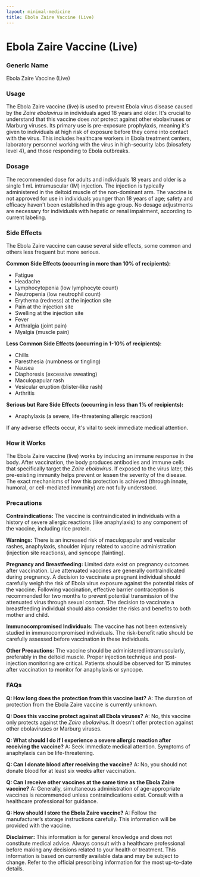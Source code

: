 ```yaml
---
layout: minimal-medicine
title: Ebola Zaire Vaccine (Live)
---
```


# Ebola Zaire Vaccine (Live)
### Generic Name
Ebola Zaire Vaccine (Live)

### Usage
The Ebola Zaire vaccine (live) is used to prevent Ebola virus disease caused by the *Zaire ebolavirus* in individuals aged 18 years and older.  It's crucial to understand that this vaccine does *not* protect against other ebolaviruses or Marburg viruses.  Its primary use is pre-exposure prophylaxis, meaning it's given to individuals at high risk of exposure before they come into contact with the virus.  This includes healthcare workers in Ebola treatment centers, laboratory personnel working with the virus in high-security labs (biosafety level 4), and those responding to Ebola outbreaks.

### Dosage
The recommended dose for adults and individuals 18 years and older is a single 1 mL intramuscular (IM) injection.  The injection is typically administered in the deltoid muscle of the non-dominant arm.  The vaccine is not approved for use in individuals younger than 18 years of age; safety and efficacy haven't been established in this age group.  No dosage adjustments are necessary for individuals with hepatic or renal impairment, according to current labeling.

### Side Effects
The Ebola Zaire vaccine can cause several side effects, some common and others less frequent but more serious.

**Common Side Effects (occurring in more than 10% of recipients):**

* Fatigue
* Headache
* Lymphocytopenia (low lymphocyte count)
* Neutropenia (low neutrophil count)
* Erythema (redness) at the injection site
* Pain at the injection site
* Swelling at the injection site
* Fever
* Arthralgia (joint pain)
* Myalgia (muscle pain)

**Less Common Side Effects (occurring in 1-10% of recipients):**

* Chills
* Paresthesia (numbness or tingling)
* Nausea
* Diaphoresis (excessive sweating)
* Maculopapular rash
* Vesicular eruption (blister-like rash)
* Arthritis


**Serious but Rare Side Effects (occurring in less than 1% of recipients):**

* Anaphylaxis (a severe, life-threatening allergic reaction)


If any adverse effects occur, it's vital to seek immediate medical attention.

### How it Works
The Ebola Zaire vaccine (live) works by inducing an immune response in the body.  After vaccination, the body produces antibodies and immune cells that specifically target the *Zaire ebolavirus*.  If exposed to the virus later, this pre-existing immunity helps prevent or lessen the severity of the disease. The exact mechanisms of how this protection is achieved (through innate, humoral, or cell-mediated immunity) are not fully understood.


### Precautions
**Contraindications:**  The vaccine is contraindicated in individuals with a history of severe allergic reactions (like anaphylaxis) to any component of the vaccine, including rice protein.

**Warnings:**  There is an increased risk of maculopapular and vesicular rashes, anaphylaxis, shoulder injury related to vaccine administration (injection site reactions), and syncope (fainting).

**Pregnancy and Breastfeeding:**  Limited data exist on pregnancy outcomes after vaccination. Live attenuated vaccines are generally contraindicated during pregnancy.  A decision to vaccinate a pregnant individual should carefully weigh the risk of Ebola virus exposure against the potential risks of the vaccine.  Following vaccination, effective barrier contraception is recommended for two months to prevent potential transmission of the attenuated virus through sexual contact.  The decision to vaccinate a breastfeeding individual should also consider the risks and benefits to both mother and child.

**Immunocompromised Individuals:** The vaccine has not been extensively studied in immunocompromised individuals.  The risk-benefit ratio should be carefully assessed before vaccination in these individuals.

**Other Precautions:**  The vaccine should be administered intramuscularly, preferably in the deltoid muscle.  Proper injection technique and post-injection monitoring are critical.  Patients should be observed for 15 minutes after vaccination to monitor for anaphylaxis or syncope.


### FAQs

**Q: How long does the protection from this vaccine last?**
A: The duration of protection from the Ebola Zaire vaccine is currently unknown.

**Q: Does this vaccine protect against all Ebola viruses?**
A: No, this vaccine only protects against the *Zaire ebolavirus*.  It doesn't offer protection against other ebolaviruses or Marburg viruses.

**Q: What should I do if I experience a severe allergic reaction after receiving the vaccine?**
A: Seek immediate medical attention.  Symptoms of anaphylaxis can be life-threatening.

**Q: Can I donate blood after receiving the vaccine?**
A: No, you should not donate blood for at least six weeks after vaccination.

**Q: Can I receive other vaccines at the same time as the Ebola Zaire vaccine?**
A:  Generally, simultaneous administration of age-appropriate vaccines is recommended unless contraindications exist. Consult with a healthcare professional for guidance.

**Q: How should I store the Ebola Zaire vaccine?**
A:  Follow the manufacturer’s storage instructions carefully.  This information will be provided with the vaccine.


**Disclaimer:** This information is for general knowledge and does not constitute medical advice. Always consult with a healthcare professional before making any decisions related to your health or treatment.  This information is based on currently available data and may be subject to change.  Refer to the official prescribing information for the most up-to-date details.
